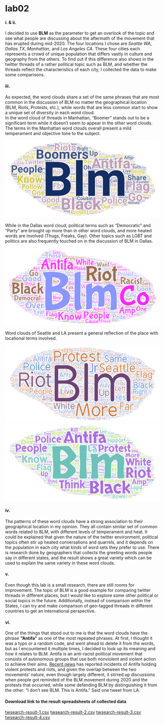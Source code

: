 # lab02

#### i. & ii.
I decided to use **BLM** as the parameter to get an overlook of the topic and see what people are discussing about the aftermath of the movement that has erupted during mid-2020. The four locations I chose are _Seattle WA_, _Dallas TX_, _Manhattan_, and _Los Angeles CA_. These four cities each represents a crowd of unique population that differs vastly in culture and geography from the others. To find out if this difference also shows in the twitter threads of a rather political topic such as BLM, and whether the threads reflect the characteristics of each city, I collected the data to make some comparisons. 

#### iii.
As expected, the word clouds share a set of the same phrases that are most common in the discussion of BLM no matter the geographical location (BLM, Riots, Protests, etc.), while words that are less common start to show a unique set of diversity in each word cloud. <br>
In the word cloud of threads in Manhattan, “Boomer” stands out to be a significant term while it doesn’t seem to appear in the other word clouds. The terms in the Manhattan word clouds overall present a mild temperament and objective tone to the subject. 

![img](img/wordcloud-3.png)

While in the Dallas word cloud, political terms such as “Democratic” and “Party” are brought up more than in other word clouds, and more heated words are involved (Thugs, Freaks, Gay). Other topics such as LGBT and politics are also frequently touched on in the discussion of BLM in Dallas.

![img](img/wordcloud-2.png)

Word clouds of Seattle and LA present a general reflection of the place with locational terms involved. 

![img](img/wordcloud-1.png)
![img](img/wordcloud-4.png)

#### iv.
The patterns of these word clouds have a strong association to their geographical location in my opinion. They all contain similar set of common words related to BLM, with different levels of temperament and heat. It could be explained that given the nature of the twitter environment, political topics often stir up heated conversations and quarrels, and it depends on the population in each city what kinds of word sets they prefer to use. There is research done by geographers that collects the greeting words people say in different states, and the result shows a great variety which can be used to explain the same variety in these word clouds.


#### v.
Even though this lab is a small research, there are still rooms for improvement. The topic of BLM is a good example for comparing twitter threads in different places, but I would like to explore some other political or social topics in the future. Additionally, instead of comparison within the States, I can try and make comparison of geo-tagged threads in different countries to get an international perspective. 

#### vi.
One of the things that stood out to me is that the word clouds have the phrase **“Antifa”** as one of the most repeated phrases. At first, I thought it was a typo or a random code, and went ahead to delete it from the words, but as I encountered it multiple times, I decided to look up its meaning and how it relates to BLM. Antifa is an anti-racist political movement that consists of autonomous groups that use both nonviolent and violent action to achieve their aims. [Recent news](https://nypost.com/2023/01/21/protesters-torch-police-car-damage-businesses-in-atlanta-after-activist-killed/) has reported incidents of Antifa holding violent protests and riots, and given the overlap between the two movements’ nature, even though largely different, it stirred up discussions when people got reminded of the BLM movement during 2020 and the protests that occurred, while some defending BLM by distinguishing it from the other. “I don’t see BLM. This is Antifa.” Said one tweet from LA.


#### Download link to the result spreadsheets of collected data
[twsearch-result-1.csv](https://drive.google.com/file/d/1-8TR2NEXMOTupWYe0GHvv8XuqIJmouxq/view?usp=sharing)
[twsearch-result-2.csv](https://drive.google.com/file/d/1-CdPRI0p-PZFu1BOYHKkeibjJi-pXlTh/view?usp=sharing)
[twsearch-result-3.csv](https://drive.google.com/file/d/1-DGV66n2aEdPH53Gv2j_uo54EhBDfZZs/view?usp=sharing)
[twsearch-result-4.csv](https://drive.google.com/file/d/1-FPJuQ_fXCWwX-xNtTPt7PEmcbHhaRa_/view?usp=sharing)